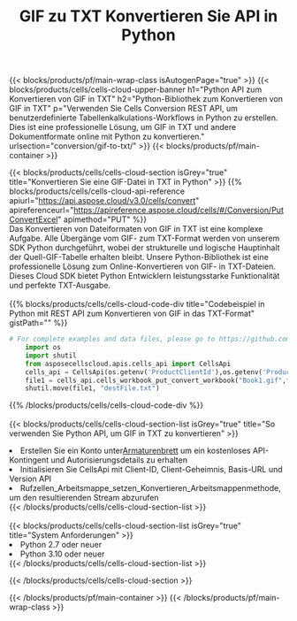 ﻿---
title:  GIF zu TXT Konvertieren Sie API in Python
description:  Verwenden Sie das Cloud SDK Aspose.Cells für Python, um eine Datei im GIF-Format in eine Datei im TXT-Format zu konvertieren.
url: /de/python/conversion/gif-to-txt/
---
{{< blocks/products/pf/main-wrap-class isAutogenPage="true" >}}
{{< blocks/products/cells/cells-cloud-upper-banner h1="Python API zum Konvertieren von GIF in TXT" h2="Python-Bibliothek zum Konvertieren von GIF in TXT" p="Verwenden Sie Cells Conversion REST API, um benutzerdefinierte Tabellenkalkulations-Workflows in Python zu erstellen. Dies ist eine professionelle Lösung, um GIF in TXT und andere Dokumentformate online mit Python zu konvertieren." urlsection="conversion/gif-to-txt/" >}}
{{< blocks/products/pf/main-container >}}

{{< blocks/products/cells/cells-cloud-section isGrey="true" title="Konvertieren Sie eine GIF-Datei in TXT in Python" >}}
{{% blocks/products/cells/cells-cloud-api-reference apiurl="https://api.aspose.cloud/v3.0/cells/convert" apireferenceurl="https://apireference.aspose.cloud/cells/#/Conversion/PutConvertExcel" apimethod="PUT" %}}
<br/>
Das Konvertieren von Dateiformaten von GIF in TXT ist eine komplexe Aufgabe. Alle Übergänge vom GIF- zum TXT-Format werden von unserem SDK Python durchgeführt, wobei der strukturelle und logische Hauptinhalt der Quell-GIF-Tabelle erhalten bleibt. Unsere Python-Bibliothek ist eine professionelle Lösung zum Online-Konvertieren von GIF- in TXT-Dateien. Dieses Cloud SDK bietet Python Entwicklern leistungsstarke Funktionalität und perfekte TXT-Ausgabe.
<br/>
<br/>
{{% blocks/products/cells/cells-cloud-code-div title="Codebeispiel in Python mit REST API zum Konvertieren von GIF in das TXT-Format" gistPath="" %}}
 
```python
# For complete examples and data files, please go to https://github.com/aspose-cells-cloud/aspose-cells-cloud-python/
    import os
    import shutil
    from asposecellscloud.apis.cells_api import CellsApi
    cells_api = CellsApi(os.getenv('ProductClientId'),os.getenv('ProductClientSecret'))
    file1 = cells_api.cells_workbook_put_convert_workbook("Book1.gif",format="txt")
    shutil.move(file1, "destFile.txt")     
```
 
{{% /blocks/products/cells/cells-cloud-code-div %}}
<br/>
<br/>
{{< blocks/products/cells/cells-cloud-section-list isGrey="true" title="So verwenden Sie Python API, um GIF in TXT zu konvertieren" >}}
<li> Erstellen Sie ein Konto unter<a href="https://dashboard.aspose.cloud/">Armaturenbrett</a> um ein kostenloses API-Kontingent und Autorisierungsdetails zu erhalten</li>
<li>Initialisieren Sie CellsApi mit Client-ID, Client-Geheimnis, Basis-URL und Version API</li>
<li>Rufzellen_Arbeitsmappe_setzen_Konvertieren_Arbeitsmappenmethode, um den resultierenden Stream abzurufen</li>
{{< /blocks/products/cells/cells-cloud-section-list >}}
<br/>
<br/>
{{< blocks/products/cells/cells-cloud-section-list isGrey="true" title="System Anforderungen" >}}
<li>Python 2.7 oder neuer</li>
<li>Python 3.10 oder neuer</li>
{{< /blocks/products/cells/cells-cloud-section-list >}}

{{< /blocks/products/cells/cells-cloud-section >}}

{{< /blocks/products/pf/main-container >}}
{{< /blocks/products/pf/main-wrap-class >}}
